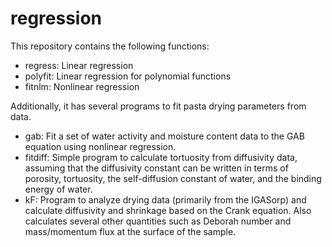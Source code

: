 regression
==========
This repository contains the following functions:
* regress: Linear regression
* polyfit: Linear regression for polynomial functions
* fitnlm: Nonlinear regression

Additionally, it has several programs to fit pasta drying parameters from data.
* gab: Fit a set of water activity and moisture content data to the GAB equation
    using nonlinear regression.
* fitdiff: Simple program to calculate tortuosity from diffusivity data,
    assuming that the diffusivity constant can be written in terms of porosity,
    tortuosity, the self-diffusion constant of water, and the binding energy of
    water.
* kF: Program to analyze drying data (primarily from the IGASorp) and calculate
    diffusivity and shrinkage based on the Crank equation. Also calculates
    several other quantities such as Deborah number and mass/momentum flux at
    the surface of the sample.

